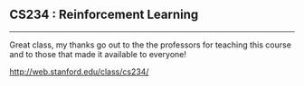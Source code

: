 ## CS234 : Reinforcement Learning

****************

Great class, my thanks go out to the the professors for teaching this course and to those that made it available to everyone!

http://web.stanford.edu/class/cs234/
